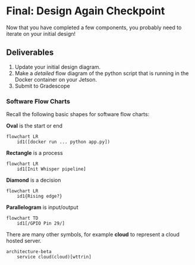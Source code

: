 # Final: Design Again Checkpoint

Now that you have completed a few components, you probably need to iterate on your initial design!

## Deliverables

1. Update your initial design diagram.
2. Make a *detailed* flow diagram of the python script that is running in the Docker container on your Jetson.
3. Submit to Gradescope

### Software Flow Charts

Recall the following basic shapes for software flow charts:

**Oval** is the start or end

```mermaid
flowchart LR
    id1([docker run ... python app.py])
```

**Rectangle** is a process

```mermaid
flowchart LR
    id1[Init Whisper pipeline]
```

**Diamond** is a decision

```mermaid
flowchart LR
    id1{Rising edge?}
```

**Parallelogram** is input/output

```mermaid
flowchart TD
    id1[/GPIO Pin 29/]
```

There are many other symbols, for example **cloud** to represent a cloud hosted server.

```mermaid
architecture-beta
    service cloud(cloud)[wttrin]
```
